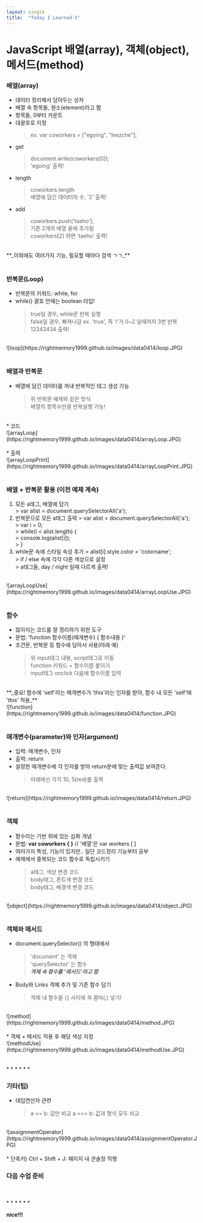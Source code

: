 ```yaml
---
layout: single
title:  "Today I Learned-5"
---
```


# JavaScript 배열(array), 객체(object), 메서드(method)


### 배열(array)
  * 데이터 정리해서 담아두는 상자
  * 배열 속 항목들, 원소(element)라고 함
  * 항목들, 0부터 카운트
  * 대괄호로 지정
    > ex. var coworkers = ["egoing", "leezche"];
  * get
    > document.write(coworkers[0]); <br>
    > 'egoing' 출력!
  * length
    > coworkers.length <br>
    > 배열에 담긴 데이터의 수, '2' 출력!
  * add
    > coworkers.push('taeho'); <br>
    > 기존 2개의 배열 끝에 추가됨 <br>
    > coworkers[2] 하면 'taeho' 출력! <br>
<br>
 **_이외에도 여러가지 기능, 필요할 때마다 검색 ㄱㄱ_**
 
 <br>
 <br>
 
 ### 반복문(Loop)
  * 반복문의 키워드: while, for
  * while() 괄호 안에는 boolean 타입!
    > true일 경우, while문 반복 실행 <br>
    > false일 경우, 빠져나감
      > ex. 'true', 즉 'i'가 0~2 일때까지 3번 반복 <br>
      > 12343434 출력!
<br>
![loop](https://rightmemory1999.github.io/images/data0414/loop.JPG)
<br>
<br>

### 배열과 반복문
  * 배열에 담긴 데이터를 꺼내 반복적인 태그 생성 가능
    > 위 반복문 예제와 같은 방식 <br>
    > 배열의 항목수만큼 반복실행 가능!
<br>
  * 코드 <br>
![arrayLoop](https://rightmemory1999.github.io/images/data0414/arrayLoop.JPG)
<br>
<br>
  * 출력 <br>
![arrayLoopPrint](https://rightmemory1999.github.io/images/data0414/arrayLoopPrint.JPG)
<br>
<br>

### 배열 + 반복문 활용 (이전 예제 계속)
  1. 모든 a태그, 배열에 담기 <br>
    > var alist = document.querySelectorAll('a');
  2. 반복문으로 모든 a태그 출력
    > var alist = document.querySelectorAll('a'); <br>
    > var i = 0; <br>
    > while(i < alist.length) {  <br>
    > console.log(alist[i]); <br>
    > }
  3. while문 속에 스타일 속성 추가
    > alist[i].style.color = 'colorname'; <br>
    > if / else 속에 각각 다른 색상으로 설정 <br>
    > a태그들, day / night 일때 다르게 출력!
<br>
![arrayLoopUse](https://rightmemory1999.github.io/images/data0414/arrayLoopUse.JPG)
<br>
<br>

### 함수
  * 많아지는 코드를 잘 정리하기 위한 도구
  * 문법: 'function 함수이름(매개변수) { 함수내용 }'
  * 조건문, 반복문 등 함수에 담아서 사용(아래 예)
    > 위 input태그 내용, script태그로 이동 <br>
    > function 키워드 + 함수이름  붙이기 <br>
    > input태그 onclick 다음에 함수이름 입력 <br>
<br>
**_중요! 함수에 'self'라는 매개변수가 'this'라는 인자를 받아, 함수 내 모든 'self'에 'this' 적용_**
<br>
![function](https://rightmemory1999.github.io/images/data0414/function.JPG)
<br>
<br>

### 매개변수(parameter)와 인자(argument)
  * 입력: 매개변수, 인자
  * 출력: return
  * 설정한 매개변수에 각 인자를 받아 return문에 맞는 출력값 보여준다.
    > 아래에선 각각 10, 5(red)를 출력
<br>
![return](https://rightmemory1999.github.io/images/data0414/return.JPG)
<br>
<br>

### 객체
  * 함수라는 기반 위에 있는 심화 개념
  * 문법: **var coworkers { }** // '배열'은 var workers [  ]
  * 여러가지 특성, 기능이 있지만.. 일단 코드정리 기능부터 공부 <br>
  * 예제에서 중복되는 코드 함수로 독립시키기
    > a태그, 색상 변경 코드 <br>
    > body태그, 폰트색 변경 코드 <br>
    > body태그, 배경색 변경 코드
<br>
![object](https://rightmemory1999.github.io/images/data0414/object.JPG)
<br>
<br>

### 객체와 메서드
  * document.querySelector() 의 형태에서
    > 'document' 는 객체 <br>
    > 'querySelector' 는 함수 <br>
    > **_객체 속 함수를 '메서드'라고 함_**
  * Body와 Links 객체 추가 및 기존 함수 담기
    > 객체 내 함수들 {} 사이에 꼭 콤마(,) 넣기!
<br>
![method](https://rightmemory1999.github.io/images/data0414/method.JPG)
<br>
<br>
  * 객체 + 메서드 적용 후 해당 색상 지정
<br>
![methodUse](https://rightmemory1999.github.io/images/data0414/methodUse.JPG)
<br>
<br>

<br>
* * *
* * *
<br>

### 기타(팁)
  * 대입연산자 관련
    > a == b: 값만 비교
    > a === b: 값과 형식 모두 비교
<br>
![assignmentOperator](https://rightmemory1999.github.io/images/data0414/assignmentOperator.JPG)
<br>
<br>
  * 단축키) Ctrl + Shift + J: 페이지 내 콘솔창 직행
<br>

### 다음 수업 준비

<br>
<br>
* * *
* * *
<br>

**nice!!!**
